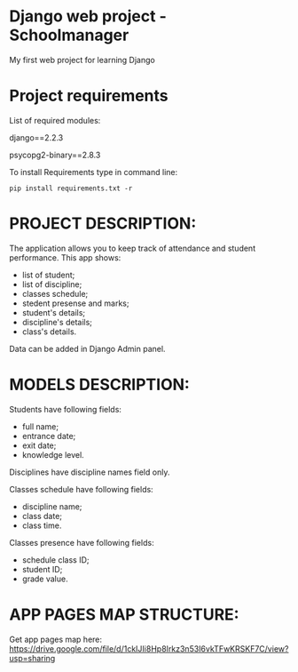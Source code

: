 # Django web project - Schoolmanager
My first web project for learning Django

# Project requirements
List of required modules:

django==2.2.3

psycopg2-binary==2.8.3

To install Requirements type in command line:

`pip install requirements.txt -r`

# PROJECT DESCRIPTION:

The application allows you to keep track of attendance and student performance.
This app shows:
- list of student;
- list of discipline;
- classes schedule;
- stedent presense and marks;
- student's details;
- discipline's details;
- class's details.

Data can be added in Django Admin panel.

# MODELS DESCRIPTION:
Students have following fields:
- full name;
- entrance date;
- exit date;
- knowledge level.

Disciplines have discipline names field only.

Classes schedule have following fields:
- discipline name;
- class date;
- class time.

Classes presence have following fields:
- schedule class ID;
- student ID;
- grade value.

# APP PAGES MAP STRUCTURE:

Get app pages map here: 
https://drive.google.com/file/d/1ckIJIi8Hp8Irkz3n53I6vkTFwKRSKF7C/view?usp=sharing

